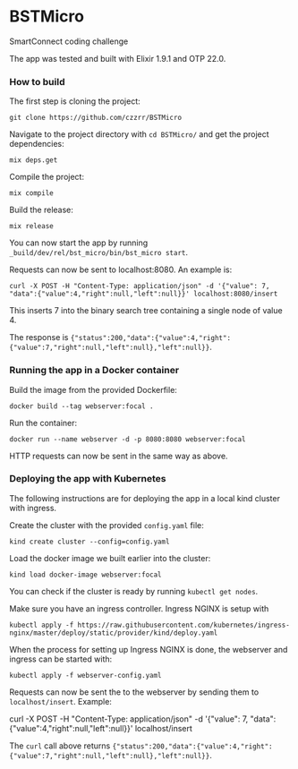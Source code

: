 # BSTMicro
SmartConnect coding challenge

The app was tested and built with Elixir 1.9.1 and OTP 22.0.

### How to build

The first step is cloning the project:

```
git clone https://github.com/czzrr/BSTMicro
```

Navigate to the project directory with `cd BSTMicro/` and get the project dependencies:

```
mix deps.get
```

Compile the project:

```
mix compile
```

Build the release:

```
mix release
```

You can now start the app by running `_build/dev/rel/bst_micro/bin/bst_micro start`.

Requests can now be sent to localhost:8080.
An example is:

```
curl -X POST -H "Content-Type: application/json" -d '{"value": 7, "data":{"value":4,"right":null,"left":null}}' localhost:8080/insert
```

This inserts 7 into the binary search tree containing a single node of value 4.

The response is `{"status":200,"data":{"value":4,"right":{"value":7,"right":null,"left":null},"left":null}}`.

### Running the app in a Docker container

Build the image from the provided Dockerfile:

```
docker build --tag webserver:focal .
```

Run the container:

```
docker run --name webserver -d -p 8080:8080 webserver:focal
```

HTTP requests can now be sent in the same way as above.

### Deploying the app with Kubernetes

The following instructions are for deploying the app in a local kind cluster with ingress.

Create the cluster with the provided `config.yaml` file:

```
kind create cluster --config=config.yaml
```

Load the docker image we built earlier into the cluster:

```
kind load docker-image webserver:focal
```

You can check if the cluster is ready by running `kubectl get nodes`.

Make sure you have an ingress controller. Ingress NGINX is setup with

```
kubectl apply -f https://raw.githubusercontent.com/kubernetes/ingress-nginx/master/deploy/static/provider/kind/deploy.yaml
```

When the process for setting up Ingress NGINX is done, the webserver and ingress can be started with:

```
kubectl apply -f webserver-config.yaml
```

Requests can now be sent the to the webserver by sending them to `localhost/insert`. Example:

curl -X POST -H "Content-Type: application/json" -d '{"value": 7, "data":{"value":4,"right":null,"left":null}}' localhost/insert


The `curl` call above returns `{"status":200,"data":{"value":4,"right":{"value":7,"right":null,"left":null},"left":null}}`.